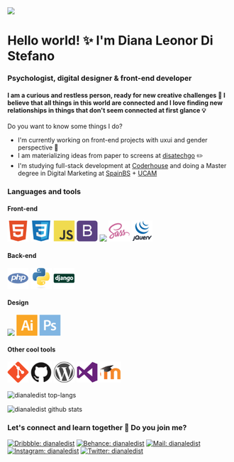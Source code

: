 <img src="https://media-exp1.licdn.com/dms/image/C4E16AQEYggI8MkIwzA/profile-displaybackgroundimage-shrink_350_1400/0/1602980772595?e=1622678400&v=beta&t=t6nTxmzWcmVWeg1dG-hij7hx_kFenz_vn5aqrI35X60">

# Hello world! ✨ I'm Diana Leonor Di Stefano
### Psychologist, digital designer & front-end developer

#### I am a curious and restless person, ready for new creative challenges 🚀 I believe that all things in this world are connected and I love finding new relationships in things that don't seem connected at first glance 💡


Do you want to know some things I do?

* I'm currently working on front-end projects with uxui and gender perspective 🥰
* I am materializing ideas from paper to screens at [disatechgo](https://disatechgo.com/) ✏️
* I'm studying full-stack development at [Coderhouse](https://www.coderhouse.com/) and doing a Master degree in Digital Marketing at [SpainBS](https://www.spainbs.com/) + [UCAM](https://www.ucam.edu/)

### Languages and tools
#### Front-end
[<img src="https://github.com/devicons/devicon/blob/master/icons/html5/html5-plain.svg" width="48">](https://developer.mozilla.org/es/docs/HTML/HTML5) [<img src="https://github.com/devicons/devicon/blob/master/icons/css3/css3-original.svg" width="48">](https://www.w3schools.com/css/) [<img src="https://github.com/devicons/devicon/blob/master/icons/javascript/javascript-original.svg" width="48">](https://developer.mozilla.org/es/docs/Learn/JavaScript/First_steps/Qu%C3%A9_es_JavaScript) [<img src="https://github.com/devicons/devicon/blob/master/icons/bootstrap/bootstrap-plain.svg" width="48">](https://getbootstrap.com/) [<img src="https://encrypted-tbn0.gstatic.com/images?q=tbn%3AANd9GcTSDKn3vA2YUbXzN0ZC3gALWJ08gJN-Drl15w&usqp=CAU" width="48">](https://tailwindcss.com/)  [<img src="https://github.com/devicons/devicon/blob/master/icons/sass/sass-original.svg" width="48">](https://sass-lang.com/) [<img src="https://github.com/devicons/devicon/blob/master/icons/jquery/jquery-original-wordmark.svg" width="48">](https://jquery.com/) 
#### Back-end
[<img src="https://github.com/devicons/devicon/blob/master/icons/php/php-plain.svg" width="48">](https://www.php.net/) [<img src="https://github.com/devicons/devicon/blob/master/icons/python/python-original.svg" width="48">](https://www.python.org/) [<img src="https://github.com/devicons/devicon/blob/master/icons/django/django-plain.svg" width="48">](https://www.djangoproject.com/) 
#### Design 
[<img src="https://upload.wikimedia.org/wikipedia/commons/thumb/3/33/Figma-logo.svg/330px-Figma-logo.svg.png" width="30">](https://www.figma.com/)  [<img src="https://github.com/devicons/devicon/blob/master/icons/illustrator/illustrator-plain.svg" width="48">](https://www.adobe.com/es/products/illustrator.html)  [<img src="https://github.com/devicons/devicon/blob/master/icons/photoshop/photoshop-plain.svg" width="48">](https://www.adobe.com/es/products/photoshop.html)
#### Other cool tools
[<img src="https://github.com/devicons/devicon/blob/master/icons/git/git-original.svg" width="48">](https://git-scm.com/)  [<img src="https://github.com/devicons/devicon/blob/master/icons/github/github-original.svg" width="48">](https://github.com/) [<img src="https://github.com/devicons/devicon/blob/master/icons/wordpress/wordpress-plain.svg" width="48">](https://es.wordpress.org/)  [<img src="https://github.com/devicons/devicon/blob/master/icons/visualstudio/visualstudio-plain.svg" width="48">](https://code.visualstudio.com/) [<img src="https://github.com/devicons/devicon/blob/master/icons/moodle/moodle-original.svg" width="48">](https://moodle.org/?lang=es)

<p><img align="center" src="https://github-readme-stats.vercel.app/api/top-langs?username=dianaledist&show_icons=true&locale=en&layout=compact&theme=dracula" alt="dianaledist top-langs" /></p>
<p><img align="center" src="https://github-readme-stats.vercel.app/api?username=dianaledist&hide=issues,contribs&show_icons=true&theme=dracula" alt="dianaledist github stats" /></p>

### Let's connect and learn together 💜 Do you join me?



[![Dribbble: dianaledist](https://img.shields.io/badge/Dribbble-EA4C89?style=for-the-badge&logo=dribbble&logoColor=white)](https://dribbble.com/dianaledist)
[![Behance: dianaledist](https://img.shields.io/badge/-Behance-blue?style=for-the-badge&logo=behance&logoColor=white)](https://www.behance.net/dianaledist)
[![Mail: dianaledist](https://img.shields.io/badge/Gmail-D14836?style=for-the-badge&logo=gmail&logoColor=white)](mailto:diana.distefano@gmail.com)
[![Instagram: dianaledist](https://img.shields.io/badge/Instagram-E4405F?style=for-the-badge&logo=instagram&logoColor=white)](https://instagram.com/dianaledist)
[![Twitter: dianaledist](https://img.shields.io/badge/Twitter-1DA1F2?style=for-the-badge&logo=twitter&logoColor=white)](https://twitter.com/dianaledist)

<!-- * My behance portfolio [<img src="https://github.com/devicons/devicon/blob/master/icons/behance/behance-original.svg" width="25">](https://www.behance.net/dianaledist)
* My Dribbble portfolio <a href="https://dribbble.com/dianaledist" target="blank"><img align="center" src="https://cdn.jsdelivr.net/npm/simple-icons@3.0.1/icons/dribbble.svg" alt="dianaledist" width="25" /></a> 

[![Twitter: dianaledist](https://img.shields.io/twitter/follow/dianaledist?style=social)](https://twitter.com/dianaledist)
[![Linkedin: dianaledist](https://img.shields.io/badge/-dianaledist-blue?style=flat-square&logo=Linkedin&logoColor=white&link=https://www.linkedin.com/in/dianaledist)](https://www.linkedin.com/in/dianaledist) -->

<!--
**dianaledist/dianaledist** is a ✨ _special_ ✨ repository because its `README.md` (this file) appears on your GitHub profile.

Here are some ideas to get you started:

- 🔭 I’m currently working on ...
- 🌱 I’m currently learning ...
- 👯 I’m looking to collaborate on ...
- 🤔 I’m looking for help with ...
- 💬 Ask me about ...
- 📫 How to reach me: ...
- 😄 Pronouns: ...
- ⚡ Fun fact: ...
-->
